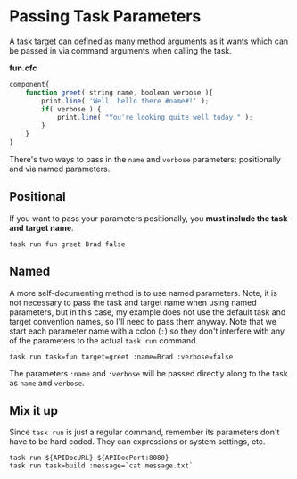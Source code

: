 # Passing Task Parameters

A task target can defined as many method arguments as it wants which can be passed in via command arguments when calling the task.

**fun.cfc**
```javascript
component{
    function greet( string name, boolean verbose ){
        print.line( 'Well, hello there #name#!' );
        if( verbose ) {
            print.line( "You're looking quite well today." );
        }
    }
}
```

There's two ways to pass in the `name` and `verbose` parameters: positionally and via named parameters.  

## Positional
If you want to pass your parameters positionally, you **must include the task and target name**.

```
task run fun greet Brad false
```

## Named
A more self-documenting method is to use named parameters.  Note, it is not necessary to pass the task and target name when using named parameters, but in this case, my example does not use the default task and target convention names, so I'll need to pass them anyway.  Note that we start each parameter name with a colon (`:`) so they don't interfere with any of the parameters to the actual `task run` command. 

```
task run task=fun target=greet :name=Brad :verbose=false
```

The parameters `:name` and `:verbose` will be passed directly along to the task as `name` and `verbose`.

## Mix it up

Since `task run` is just a regular command, remember its parameters don't have to be hard coded.  They can expressions or system settings, etc.

```
task run ${APIDocURL} ${APIDocPort:8080}
task run task=build :message=`cat message.txt`
```

